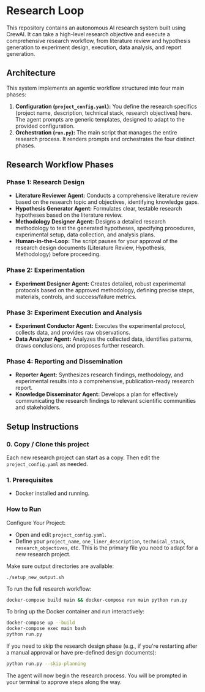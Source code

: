# Research Loop

This repository contains an autonomous AI research system built using CrewAI. It can take a high-level research objective and execute a comprehensive research workflow, from literature review and hypothesis generation to experiment design, execution, data analysis, and report generation.

## Architecture

This system implements an agentic workflow structured into four main phases:

1.  **Configuration (`project_config.yaml`):** You define the research specifics (project name, description, technical stack, research objectives) here. The agent prompts are generic templates, designed to adapt to the provided configuration.
2.  **Orchestration (`run.py`):** The main script that manages the entire research process. It renders prompts and orchestrates the four distinct phases.

## Research Workflow Phases

### Phase 1: Research Design

*   **Literature Reviewer Agent:** Conducts a comprehensive literature review based on the research topic and objectives, identifying knowledge gaps.
*   **Hypothesis Generator Agent:** Formulates clear, testable research hypotheses based on the literature review.
*   **Methodology Designer Agent:** Designs a detailed research methodology to test the generated hypotheses, specifying procedures, experimental setup, data collection, and analysis plans.
*   **Human-in-the-Loop:** The script pauses for your approval of the research design documents (Literature Review, Hypothesis, Methodology) before proceeding.

### Phase 2: Experimentation

*   **Experiment Designer Agent:** Creates detailed, robust experimental protocols based on the approved methodology, defining precise steps, materials, controls, and success/failure metrics.

### Phase 3: Experiment Execution and Analysis

*   **Experiment Conductor Agent:** Executes the experimental protocol, collects data, and provides raw observations.
*   **Data Analyzer Agent:** Analyzes the collected data, identifies patterns, draws conclusions, and proposes further research.

### Phase 4: Reporting and Dissemination

*   **Reporter Agent:** Synthesizes research findings, methodology, and experimental results into a comprehensive, publication-ready research report.
*   **Knowledge Disseminator Agent:** Develops a plan for effectively communicating the research findings to relevant scientific communities and stakeholders.

## Setup Instructions

### 0. Copy / Clone this project

Each new research project can start as a copy. Then edit the `project_config.yaml` as needed.

### 1. Prerequisites
- Docker installed and running.

### How to Run 

Configure Your Project: 

  - Open and edit `project_config.yaml`.
  - Define your `project_name`, `one_liner_description`, `technical_stack`, `research_objectives`, etc. This is the primary file you need to adapt for a new research project.

Make sure output directories are available:

```
./setup_new_output.sh
```

To run the full research workflow:

```bash
docker-compose build main && docker-compose run main python run.py
```

To bring up the Docker container and run interactively:

```bash
docker-compose up --build
docker-compose exec main bash
python run.py
```

If you need to skip the research design phase (e.g., if you're restarting after a manual approval or have pre-defined design documents):

```bash
python run.py --skip-planning
```

The agent will now begin the research process. You will be prompted in your terminal to approve steps along the way.

